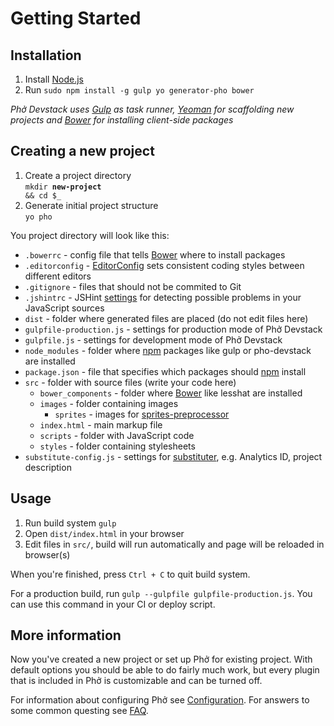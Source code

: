 # Getting Started

<!--After this walkthrough you will be able to use Phở Devstack with new or existing projects.-->

## Installation

1. Install [Node.js](http://nodejs.org/)
1. Run ```sudo npm install -g gulp yo generator-pho bower```

*Phở Devstack uses [Gulp][Gulp] as task runner, [Yeoman][Yeoman] for scaffolding new projects and [Bower][Bower] for installing client-side packages*

## Creating a new project

1. Create a project directory<br>
<code>mkdir <b>new-project</b> && cd $_</code>
1. Generate initial project structure<br>
```yo pho```

You project directory will look like this:

- `.bowerrc`       - config file that tells [Bower][Bower] where to install packages
- `.editorconfig` - [EditorConfig][EditorConfig] sets consistent coding styles between different editors
- `.gitignore`    - files that should not be commited to Git
- `.jshintrc`     - JSHint [settings][JsHint] for detecting possible problems in your JavaScript sources
- `dist`         - folder where generated files are placed (do not edit files here)
- `gulpfile-production.js` - settings for production mode of Phở Devstack
- `gulpfile.js`    - settings for development mode of Phở Devstack
- `node_modules`   - folder where [npm][npm] packages like gulp or pho-devstack are installed
- `package.json`   - file that specifies which packages should [npm][npm] install
- `src`          - folder with source files (write your code here)
	- `bower_components` - folder where [Bower][Bower] like lesshat are installed
	- `images`       - folder containing images
		- `sprites`      - images for [sprites-preprocessor][sprites-preprocessor]
	- `index.html`   - main markup file
	- `scripts`      - folder with JavaScript code
	- `styles`       - folder containing stylesheets
- `substitute-config.js` - settings for [substituter][substituter], e.g. Analytics ID, project description

<!--## Setting up Phở for existing project

1. Run ```npm install pho-devstack gulp@3.6.0```
1. Create ```Gulpfile.js``` that uses default Phở config
1. Change config to match your project. It will probably have different directory structure.-->

## Usage
1. Run build system ```gulp```
1. Open ```dist/index.html``` in your browser
1. Edit files in ```src/```, build will run automatically and page will be reloaded in browser(s)

When you're finished, press ```Ctrl + C``` to quit build system.

For a production build, run ```gulp --gulpfile gulpfile-production.js```. You can use this command in your CI or deploy script.

## More information

Now you've created a new project or set up Phở for existing project. With default options you should be able to do fairly much work, but every plugin that is included in Phở is customizable and can be turned off.

For information about configuring Phở see [Configuration](configuration.md). For answers to some common questing see [FAQ](FAQ.md).

[Gulp]: http://gulpjs.com/
[Yeoman]: http://yeoman.io/
[Bower]: http://bower.io/
[EditorConfig]: http://editorconfig.org
[JsHint]: http://www.jshint.com/docs/options/
[substituter]: https://github.com/madebysource/gulp-substituter
[sprites-preprocessor]: https://github.com/madebysource/sprites-preprocessor
[npm]: https://www.npmjs.org/
